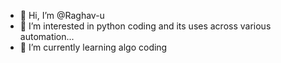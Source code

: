 - 👋 Hi, I’m @Raghav-u
- 👀 I’m interested in python coding and its uses across various automation...
- 🌱 I’m currently learning algo coding


<!---
Raghav-u/Raghav-u is a ✨ special ✨ repository because its `README.md` (this file) appears on your GitHub profile.
You can click the Preview link to take a look at your changes.
--->
